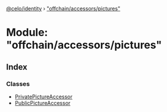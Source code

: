 [@celo/identity](../README.md) › ["offchain/accessors/pictures"](_offchain_accessors_pictures_.md)

# Module: "offchain/accessors/pictures"

## Index

### Classes

* [PrivatePictureAccessor](../classes/_offchain_accessors_pictures_.privatepictureaccessor.md)
* [PublicPictureAccessor](../classes/_offchain_accessors_pictures_.publicpictureaccessor.md)
